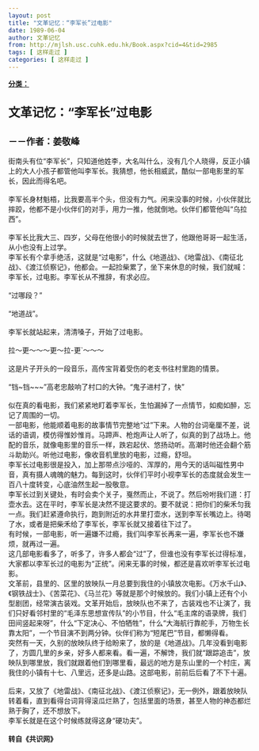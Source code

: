```yaml
---
layout: post
title: "文革记忆：“李军长”过电影"
date: 1989-06-04
author: 文革记忆
from: http://mjlsh.usc.cuhk.edu.hk/Book.aspx?cid=4&tid=2985
tags: [ 这样走过 ]
categories: [ 这样走过 ]
---
```


<div style="margin: 15px 10px 10px 0px;">
 <div>
  <span id="ctl00_ContentPlaceHolder1_chapter1_SubjectLabel" style="font-weight:bold;text-decoration:underline;">
   分类：
  </span>
 </div>
 <div>
  <b>
   <font size="5">
    <br/>
   </font>
  </b>
 </div>
 <div>
  <b>
   <font size="5">
    文革记忆：“李军长”过电影
   </font>
  </b>
 </div>
 <div>
  <b>
   <font size="5">
    <br/>
   </font>
  </b>
 </div>
 <div>
  <b>
   <font size="4">
    －－作者：姜敬峰
   </font>
  </b>
 </div>
 <div>
  <br/>
 </div>
 <div>
  街南头有位“李军长”，只知道他姓李，大名叫什么，没有几个人晓得，反正小镇上的大人小孩子都管他叫李军长。我猜想，他长相威武，酷似一部电影里的军长，因此而得名吧。
 </div>
 <div>
  <br/>
 </div>
 <div>
  李军长身材魁梧，比我要高半个头，但没有力气。闲来没事的时候，小伙伴就比摔跤，他都不是小伙伴们的对手，用力一推，他就倒地。伙伴们都管他叫“乌拉西”。
 </div>
 <div>
  <br/>
 </div>
 <div>
  李军长比我大三、四岁，父母在他很小的时候就去世了，他跟他哥哥一起生活，从小也没有上过学。
 </div>
 <div>
  李军长有个拿手绝活，这就是“过电影”，什么《地道战》、《地雷战》、《南征北战》、《渡江侦察记》，他都会。一起捡柴累了，坐下来休息的时候，我们就喊：李军长，过电影。李军长从不推辞，有求必应。
 </div>
 <div>
  <br/>
 </div>
 <div>
  “过哪段？”
 </div>
 <div>
  <br/>
 </div>
 <div>
  “地道战”。
 </div>
 <div>
  <br/>
 </div>
 <div>
  李军长就站起来，清清嗓子，开始了过电影。
 </div>
 <div>
  <br/>
 </div>
 <div>
  拉～更～～～更～拉-更`～～～
 </div>
 <div>
  <br/>
 </div>
 <div>
  这是片子开头的一段音乐，高传宝背着受伤的老支书往村里跑的情景。
 </div>
 <div>
  <br/>
 </div>
 <div>
  “铛~铛~~~”高老忠敲响了村口的大钟。“鬼子进村了，快”
 </div>
 <div>
  <br/>
 </div>
 <div>
  似在真的看电影，我们紧紧地盯着李军长，生怕漏掉了一点情节，如痴如醉，忘记了周围的一切。
 </div>
 <div>
  一部电影，他能顺着电影的故事情节完整地“过”下来。人物的台词毫厘不差，说话的语调，模仿得惟妙惟肖。马蹄声、枪炮声让人听了，似真的到了战场上。他配的音乐，就像电影里的音乐一样，跌宕起伏、悠扬动听。高潮时他还会翻个筋斗助助兴。听他过电影，像收音机里放的电影，过瘾，舒坦。
 </div>
 <div>
  李军长过电影很是投入，加上那带点沙哑的、浑厚的，用今天的话叫磁性男中音，真有摄人魂魄的魅力。每到这时，伙伴们平时小视李军长的态度就会发生一百八十度转变，心底油然生起一股敬意。
 </div>
 <div>
  李军长过到关键处，有时会卖个关子，戛然而止，不说了。然后吩咐我们道：打壶水去。这在平时，李军长是决然不提这要求的。要不就说：把你们的柴禾匀我一点。我们赶紧遵命执行，跑到附近的水井里打壶水，送到李军长嘴边上。待喝了水，或者是把柴禾给了李军长，李军长就又接着往下过了。
 </div>
 <div>
  有时候，一部电影，听一遍嫌不过瘾，我们叫李军长再来一遍，李军长也不嫌烦，就再过一遍。
 </div>
 <div>
  这几部电影看多了，听多了，许多人都会“过”了，但谁也没有李军长过得标准，大家都以李军长过的电影为“正统”。闲来无事的时候，都还是喜欢听李军长过电影。
 </div>
 <div>
  文革前，县里的、区里的放映队一月总要到我住的小镇放次电影。《万水千山》、《钢铁战士》、《苦菜花》、《马兰花》等就是那个时候放的。我们小镇上还有个小型剧团，经常演古装戏。文革开始后，放映队也不来了，古装戏也不让演了，我们只好看邻村里的“毛泽东思想宣传队”的小节目，什么“毛主席的语录牌，我们田间竖起来呀”，什么“下定决心、不怕牺牲”，什么“大海航行靠舵手，万物生长靠太阳”，一个节目演不到两分钟。伙伴们称为“短尾巴”节目，都懒得看。
 </div>
 <div>
  突然有一天，久别的放映队终于给盼来了，放的是《地道战》。几年没看到电影了，方圆几里的乡亲，好多人都来看。看一遍，不解馋，我们就“跟踪追击”，放映队到哪里放，我们就跟着他们到哪里看，最远的地方是东山里的一个村庄，离我住的小镇有十七、八里远，还多是山路。这部电影，前前后后看了不下十遍。
 </div>
 <div>
  <br/>
 </div>
 <div>
  后来，又放了《地雷战》、《南征北战》、《渡江侦察记》，无一例外，跟着放映队转着看，直到看得台词背得滚瓜烂熟了，包括里面的场景，甚至人物的神态都烂熟于胸了，还不想放下。
 </div>
 <div>
  李军长就是在这个时候练就得这身“硬功夫”。
 </div>
 <div>
  <br/>
 </div>
 <div>
  <b>
   转自《共识网》
  </b>
 </div>
 <div>
  <br/>
 </div>
</div>

